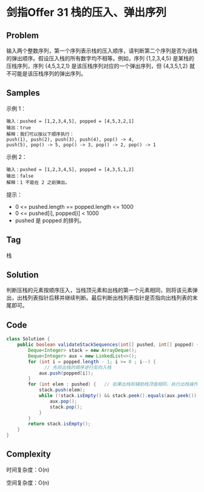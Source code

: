 # 剑指Offer 31 栈的压入、弹出序列

## Problem

输入两个整数序列，第一个序列表示栈的压入顺序，请判断第二个序列是否为该栈的弹出顺序。假设压入栈的所有数字均不相等。例如，序列 {1,2,3,4,5} 是某栈的压栈序列，序列 {4,5,3,2,1} 是该压栈序列对应的一个弹出序列，但 {4,3,5,1,2} 就不可能是该压栈序列的弹出序列。

## Samples

示例 1：

```
输入：pushed = [1,2,3,4,5], popped = [4,5,3,2,1]
输出：true
解释：我们可以按以下顺序执行：
push(1), push(2), push(3), push(4), pop() -> 4,
push(5), pop() -> 5, pop() -> 3, pop() -> 2, pop() -> 1
```

示例 2：

```
输入：pushed = [1,2,3,4,5], popped = [4,3,5,1,2]
输出：false
解释：1 不能在 2 之前弹出。
```


提示：

- 0 <= pushed.length == popped.length <= 1000
- 0 <= pushed[i], popped[i] < 1000
- pushed 是 popped 的排列。

## Tag

栈

## Solution

判断压栈的元素按顺序压入，当栈顶元素和出栈的第一个元素相同，则将该元素弹出，出栈列表指针后移并继续判断。最后判断出栈列表指针是否指向出栈列表的末尾即可。

## Code

```java
class Solution {
    public boolean validateStackSequences(int[] pushed, int[] popped) {
        Deque<Integer> stack = new ArrayDeque();
        Deque<Integer> aux = new LinkedList<>();
        for (int i = popped.length - 1; i >= 0 ; i--) {
              // 先将出栈的顺序进行反向入栈
            aux.push(popped[i]);
        }
        for (int elem : pushed) {   // 如果出栈和辅助栈顶值相同，执行出栈操作
            stack.push(elem);
            while (!stack.isEmpty() && stack.peek().equals(aux.peek())) {
                aux.pop();
                stack.pop();
            }
        }
        return stack.isEmpty();
    }
}
```

## Complexity

时间复杂度：O(n)

空间复杂度：O(n)